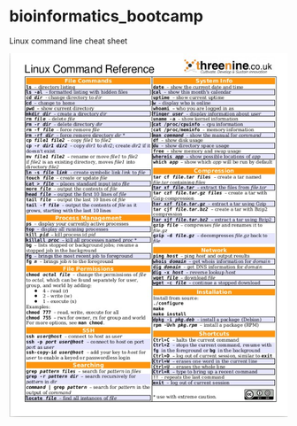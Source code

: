 # bioinformatics_bootcamp

Linux command line cheat sheet

![alt text](https://github.com/kscott94/bioinformatics_bootcamp/blob/main/pics/Linux-Command-reference-cheat-sheet.jpg)
